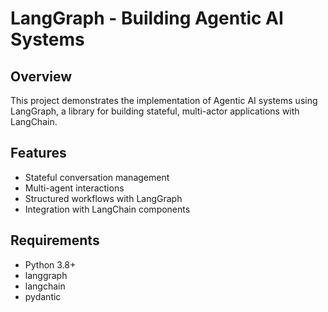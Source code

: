 # LangGraph - Building Agentic AI Systems

## Overview
This project demonstrates the implementation of Agentic AI systems using LangGraph, a library for building stateful, multi-actor applications with LangChain.

## Features
- Stateful conversation management
- Multi-agent interactions
- Structured workflows with LangGraph
- Integration with LangChain components

## Requirements
- Python 3.8+
- langgraph
- langchain
- pydantic
